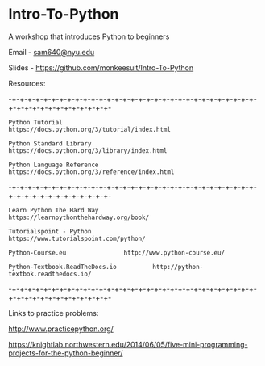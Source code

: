 # Intro-To-Python
A workshop that introduces Python to beginners

Email - sam640@nyu.edu

Slides - https://github.com/monkeesuit/Intro-To-Python


Resources:

-+-+-+-+-+-+-+-+-+-+-+-+-+-+-+-+-+-+-+-+-+-+-+-+-+-+-+-+-+-+-+-+-+-+-+-+-+-+-+-+-+-+-+-+-

	Python Tutorial					https://docs.python.org/3/tutorial/index.html 

	Python Standard Library				https://docs.python.org/3/library/index.html 

	Python Language Reference			https://docs.python.org/3/reference/index.html 

-+-+-+-+-+-+-+-+-+-+-+-+-+-+-+-+-+-+-+-+-+-+-+-+-+-+-+-+-+-+-+-+-+-+-+-+-+-+-+-+-+-+-+-+-

	Learn Python The Hard Way			https://learnpythonthehardway.org/book/ 

	Tutorialspoint - Python				https://www.tutorialspoint.com/python/

	Python-Course.eu				http://www.python-course.eu/

	Python-Textbook.ReadTheDocs.io			http://python-textbok.readthedocs.io/

-+-+-+-+-+-+-+-+-+-+-+-+-+-+-+-+-+-+-+-+-+-+-+-+-+-+-+-+-+-+-+-+-+-+-+-+-+-+-+-+-+-+-+-+-

Links to practice problems:

http://www.practicepython.org/

https://knightlab.northwestern.edu/2014/06/05/five-mini-programming-projects-for-the-python-beginner/

